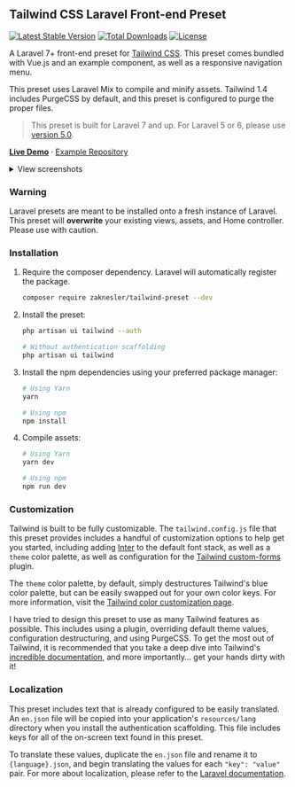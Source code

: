 ## Tailwind CSS Laravel Front-end Preset

[![Latest Stable Version](https://poser.pugx.org/zaknesler/tailwind-preset/v/stable)](https://packagist.org/packages/zaknesler/tailwind-preset) [![Total Downloads](https://poser.pugx.org/zaknesler/tailwind-preset/downloads)](https://packagist.org/packages/zaknesler/tailwind-preset) [![License](https://poser.pugx.org/zaknesler/tailwind-preset/license)](https://packagist.org/packages/zaknesler/tailwind-preset)

A Laravel 7+ front-end preset for [Tailwind CSS](https://tailwindcss.com). This preset comes bundled with Vue.js and an example component, as well as a responsive navigation menu.

This preset uses Laravel Mix to compile and minify assets. Tailwind 1.4 includes PurgeCSS by default, and this preset is configured to purge the proper files.

> This preset is built for Laravel 7 and up. For Laravel 5 or 6, please use [version 5.0](https://github.com/zaknesler/tailwind-preset/tree/a35309799e93fe384d16ead531add16b98b634e1).

**[Live Demo](https://preset.zaknesler.com)** &middot; [Example Repository](https://github.com/zaknesler/tw-preset-demo)

<details>
<summary>View screenshots</summary>
    
![welcome.blade.php](https://user-images.githubusercontent.com/7189795/59567082-dfddce80-9036-11e9-952d-a535f21478e1.png)

![login.blade.php](https://user-images.githubusercontent.com/7189795/59567081-dfddce80-9036-11e9-8401-257eeb78a07c.png)

![home.blade.php](https://user-images.githubusercontent.com/7189795/59567080-dfddce80-9036-11e9-81be-20044b2b6cd4.png)

</details>

### Warning
Laravel presets are meant to be installed onto a fresh instance of Laravel. This preset will **overwrite** your existing views, assets, and Home controller. Please use with caution.

### Installation

1. Require the composer dependency. Laravel will automatically register the package.

    ```bash
   composer require zaknesler/tailwind-preset --dev
    ```

2. Install the preset:

    ```bash
   php artisan ui tailwind --auth

   # Without authentication scaffolding
   php artisan ui tailwind
    ```


3. Install the npm dependencies using your preferred package manager:

    ```bash
   # Using Yarn
   yarn

   # Using npm
   npm install
    ```

4. Compile assets:

    ```bash
   # Using Yarn
   yarn dev

   # Using npm
   npm run dev
    ```

### Customization

Tailwind is built to be fully customizable. The `tailwind.config.js` file that this preset provides includes a handful of customization options to help get you started, including adding [Inter](https://fonts.google.com/specimen/Inter) to the default font stack, as well as a `theme` color palette, as well as configuration for the [Tailwind custom-forms](https://tailwindcss-custom-forms.netlify.app/) plugin.

The `theme` color palette, by default, simply destructures Tailwind's blue color palette, but can be easily swapped out for your own color keys. For more information, visit the [Tailwind color customization page](https://tailwindcss.com/docs/customizing-colors).

I have tried to design this preset to use as many Tailwind features as possible. This includes using a plugin, overriding default theme values, configuration destructuring, and using PurgeCSS. To get the most out of Tailwind, it is recommended that you take a deep dive into Tailwind's [incredible documentation](https://tailwindcss.com/docs/installation), and more importantly... get your hands dirty with it!

### Localization

This preset includes text that is already configured to be easily translated. An `en.json` file will be copied into your application's `resources/lang` directory when you install the authentication scaffolding. This file includes keys for all of the on-screen text found in this preset.

To translate these values, duplicate the `en.json` file and rename it to `{language}.json`, and begin translating the values for each `"key": "value"` pair. For more about localization, please refer to the [Laravel documentation](https://laravel.com/docs/6.x/localization).
